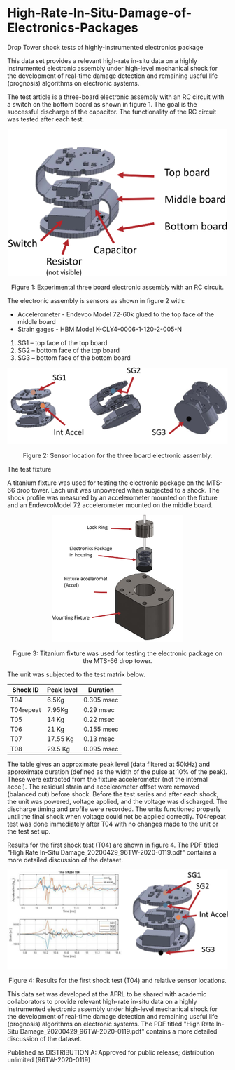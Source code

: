 # High-Rate-In-Situ-Damage-of-Electronics-Packages
Drop Tower shock tests of highly-instrumented electronics package

This data set provides a relevant high-rate in-situ data on a highly instrumented electronic assembly under high-level mechanical shock for the development of real-time damage detection and remaining useful life (prognosis) algorithms on electronic systems.

The test article is a three-board electronic assembly with an RC circuit with a switch on the bottom board as shown in figure 1. The goal is the successful discharge of the capacitor. The functionality of the RC circuit was tested after each test.


<p align="center">
<img src="images/figure_1.png" alt="drawing" width="500"/>
</p>
<p align="center">
Figure 1: Experimental three board electronic assembly with an RC circuit.
</p>

The electronic assembly is sensors as shown in figure 2 with:
* Accelerometer - Endevco Model 72-60k glued to the top face of the middle board
* Strain gages - HBM Model K-CLY4-0006-1-120-2-005-N
1. SG1 – top face of the top board
1. SG2 – bottom face of the top board
1. SG3 – bottom face of the bottom board

<p align="center">
<img src="images/figure_2.png" alt="drawing" width="600"/>
</p>
<p align="center">
Figure 2: Sensor location for the three board electronic assembly.
</p>

The test fixture 

A titanium fixture was used for testing the electronic package on the MTS-66 drop tower. Each unit was unpowered when subjected to a shock. The shock profile was measured by an accelerometer mounted on the fixture and an EndevcoModel 72 accelerometer mounted on the middle board.

<p align="center">
<img src="images/figure_3.png" alt="drawing" width="300"/>
</p>
<p align="center">
Figure 3: Titanium fixture was used for testing the electronic package on the MTS-66 drop tower.
</p>

The unit was subjected to the test matrix below.

| Shock ID     | Peak level | Duration |
| ----------- | ----------- | ----------- |
| T04 | 6.5Kg | 0.305 msec
| T04repeat | 7.95Kg | 0.29 msec
| T05 | 14 Kg | 0.22 msec
| T06 | 21 Kg | 0.155 msec
| T07 | 17.55 Kg | 0.13 msec
| T08 | 29.5 Kg | 0.095 msec


The table gives an approximate peak level (data filtered at 50kHz) and approximate duration (defined as the width of the pulse at 10% of the peak). These were extracted from the fixture accelerometer (not the internal accel). The residual strain and accelerometer offset were removed (balanced out) before shock. Before the test series and after each shock, the unit was powered, voltage applied, and the voltage was discharged. The discharge timing and profile were recorded. The units
functioned properly until the final shock when voltage could not be applied correctly. T04repeat test was done immediately after T04 with no changes made to the unit or the test set up.

Results for the first shock test (T04) are shown in figure 4. The PDF titled "High Rate In-Situ Damage_20200429_96TW-2020-0119.pdf" contains a more detailed discussion of the dataset.

<p align="center">
<img src="images/figure_4.png" alt="drawing" width="600"/>
</p>
<p align="center">
Figure 4: Results for the first shock test (T04) and relative sensor locations.
</p>

This data set was developed at the AFRL to be shared with academic collaborators to provide relevant high-rate in-situ data on a highly instrumented electronic assembly under high-level mechanical shock for the development of real-time damage detection and remaining useful life (prognosis) algorithms on electronic systems. The PDF titled "High Rate In-Situ Damage_20200429_96TW-2020-0119.pdf" contains a more detailed discussion of the dataset. 

Published as DISTRIBUTION A: Approved for public release; distribution unlimited (96TW-2020-0119)






